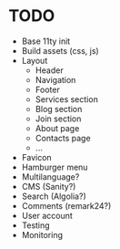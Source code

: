 # TODO

* Base 11ty init
* Build assets (css, js)
* Layout
  *  Header
  *  Navigation
  *  Footer
  *  Services section
  *  Blog section
  *  Join section
  *  About page
  *  Contacts page
  *  ...
* Favicon
* Hamburger menu
* Multilanguage?
* CMS (Sanity?)
* Search (Algolia?)
* Comments (remark24?)
* User account
* Testing
* Monitoring
